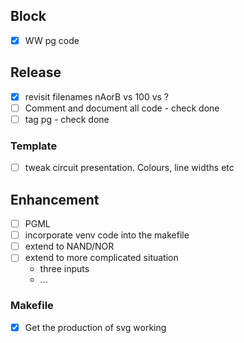 ## Block

- [X] WW pg code

## Release

- [X] revisit filenames nAorB vs 100 vs ?
- [ ] Comment and document all code - check done
- [ ] tag pg - check done

### Template
- [ ] tweak circuit presentation. Colours, line widths etc

## Enhancement

- [ ] PGML
- [ ] incorporate venv code into the makefile
- [ ] extend to NAND/NOR
- [ ] extend to more complicated situation
    * three inputs
    * ...

### Makefile

- [x] Get the production of svg working